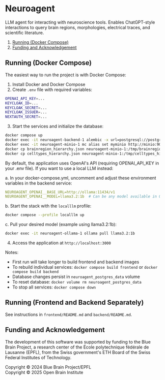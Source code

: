 # Neuroagent

LLM agent for interacting with neuroscience tools. Enables ChatGPT-style interactions to query brain regions, morphologies, electrical traces, and scientific literature.

1. [Running (Docker Compose)](#running-docker-compose)
2. [Funding and Acknowledgement](#funding-and-acknowledgement)

## Running (Docker Compose)
The easiest way to run the project is with Docker Compose:

1. Install Docker and Docker Compose
2. Create `.env` file with required variables:
```bash
OPENAI_API_KEY=...
KEYCLOAK_ID=...
KEYCLOAK_SECRET=...
KEYCLOAK_ISSUER=...
NEXTAUTH_SECRET=...
```

3. Start the services and initialize the database:
```bash
docker compose up
docker exec -it neuroagent-backend-1 alembic -x url=postgresql://postgres:pwd@postgres:5432/neuroagent upgrade head
docker exec -it neuroagent-minio-1 mc alias set myminio http://minio:9000 minioadmin minioadmin && docker exec -it neuroagent-minio-1 mc mb myminio/neuroagent
docker cp brainregion_hierarchy.json neuroagent-minio-1:/tmp/brainregion_hierarchy.json && docker exec -it neuroagent-minio-1 mc alias set myminio http://minio:9000 minioadmin minioadmin && docker exec -it neuroagent-minio-1 mc cp /tmp/brainregion_hierarchy.json myminio/neuroagent/shared/brainregion_hierarchy.json
docker cp celltypes_hierarchy.json neuroagent-minio-1:/tmp/celltypes_hierarchy.json && docker exec -it neuroagent-minio-1 mc alias set myminio http://minio:9000 minioadmin minioadmin && docker exec -it neuroagent-minio-1 mc cp /tmp/celltypes_hierarchy.json myminio/neuroagent/shared/celltypes_hierarchy.json
```

   By default, the application uses OpenAI's API (requiring OPENAI_API_KEY in your .env file). If you want to use a local LLM instead:

   a. In your docker-compose.yml, uncomment and adjust these environment variables in the backend service:
   ```yaml
   NEUROAGENT_OPENAI__BASE_URL=http://ollama:11434/v1
   NEUROAGENT_OPENAI__MODEL=llama3.2:1b  # Can be any model available in Ollama
   ```

   b. Start the stack with the `localllm` profile:
   ```bash
   docker compose --profile localllm up
   ```

   c. Pull your desired model (example using llama3.2:1b):
   ```bash
   docker exec -it neuroagent-ollama-1 ollama pull llama3.2:1b
   ```

4. Access the application at `http://localhost:3000`

Notes:
- First run will take longer to build frontend and backend images
- To rebuild individual services: `docker compose build frontend` or `docker compose build backend`
- Database changes persist in `neuroagent_postgres_data` volume
- To reset database: `docker volume rm neuroagent_postgres_data`
- To stop all services: `docker compose down`

## Running (Frontend and Backend Separately)
See instructions in `frontend/README.md` and `backend/README.md`.

## Funding and Acknowledgement

The development of this software was supported by funding to the Blue Brain Project, a research center of the École polytechnique fédérale de Lausanne (EPFL), from the Swiss government's ETH Board of the Swiss Federal Institutes of Technology.

Copyright &copy; 2024 Blue Brain Project/EPFL<br>
Copyright &copy; 2025 Open Brain Institute
